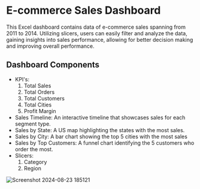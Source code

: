 # E-commerce Sales Dashboard
This Excel dashboard contains data of e-commerce sales spanning from 2011 to 2014. Utilizing slicers, users can easily filter and analyze the data, gaining insights into sales performance, allowing for better decision making and improving overall performance. 
## Dashboard Components
  - KPI's:
      1. Total Sales
      2. Total Orders
      3. Total Customers
      4. Total Cities
      5. Profit Margin
  - Sales Timeline: An interactive timeline that showcases sales for each segment type.
  - Sales by State: A US map highlighting the states with the most sales.
  - Sales by City: A bar chart showing the top 5 cities with the most sales
  - Sales by Top Customers: A funnel chart identifying the 5 customers who order the most.
  - Slicers:
    1. Category
    2. Region
  
![Screenshot 2024-08-23 185121](https://github.com/user-attachments/assets/bc17d23f-fa99-4ee3-9ec0-4fb6979be5a5)
